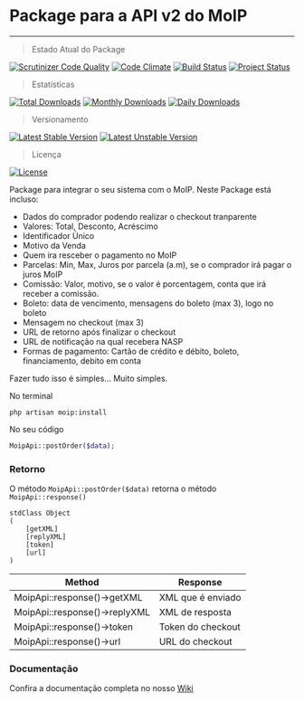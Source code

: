 # Package para a API v2 do MoIP
----------------------

> Estado Atual do Package

[![Scrutinizer Code Quality](https://scrutinizer-ci.com/g/SOSTheBlack/moip/badges/quality-score.png?b=master)](https://scrutinizer-ci.com/g/SOSTheBlack/moip/?branch=master)
[![Code Climate](https://codeclimate.com/github/SOSTheBlack/moip/badges/gpa.svg)](https://codeclimate.com/github/SOSTheBlack/moip)
[![Build Status](https://scrutinizer-ci.com/g/SOSTheBlack/moip/badges/build.png?b=master)](https://scrutinizer-ci.com/g/SOSTheBlack/moip/build-status/master)
[![Project Status](http://stillmaintained.com/SOSTheBlack/moip.png)](https://stillmaintained.com/SOSTheBlack/moip)

> Estatísticas

[![Total Downloads](https://poser.pugx.org/sostheblack/moip/downloads.svg)](https://packagist.org/packages/sostheblack/moip)
[![Monthly Downloads](https://poser.pugx.org/sostheblack/moip/d/monthly.png)](https://packagist.org/packages/sostheblack/moip)
[![Daily Downloads](https://poser.pugx.org/sostheblack/moip/d/daily.png)](https://packagist.org/packages/sostheblack/moip)

> Versionamento

[![Latest Stable Version](https://poser.pugx.org/sostheblack/moip/v/stable.svg)](https://packagist.org/packages/sostheblack/moip) 
[![Latest Unstable Version](https://poser.pugx.org/sostheblack/moip/v/unstable.svg)](https://packagist.org/packages/sostheblack/moip)

> Licença

[![License](https://poser.pugx.org/sostheblack/moip/license.svg)](https://packagist.org/packages/sostheblack/moip)


Package para integrar o seu sistema com o MoIP. 
Neste Package está incluso:

- Dados do comprador podendo realizar o checkout tranparente
- Valores: Total, Desconto, Acréscimo
- Identificador Único
- Motivo da Venda
- Quem ira resceber o pagamento no MoIP
- Parcelas: Min, Max, Juros por parcela (a.m), se o comprador irá pagar o juros MoIP
- Comissão: Valor, motivo, se o valor é porcentagem, conta que irá receber a comissão.
- Boleto: data de vencimento, mensagens do boleto (max 3), logo no boleto
- Mensagem no checkout (max 3)
- URL de retorno após finalizar o checkout
- URL de notificação na qual recebera NASP
- Formas de pagamento: Cartão de crédito e débito, boleto, financiamento, debito em conta

Fazer tudo isso é simples... Muito simples.

No terminal
```
php artisan moip:install
```

No seu código
```php
MoipApi::postOrder($data);
```

### Retorno
O método `MoipApi::postOrder($data)` retorna o método `MoipApi::response()`
```
stdClass Object
(
    [getXML]
    [replyXML]
    [token]
    [url]
)
```

Method | Response
-------|----------
MoipApi::response()->getXML | XML que  é enviado
MoipApi::response()->replyXML | XML de resposta
MoipApi::response()->token | Token do checkout
MoipApi::response()->url | URL do checkout

### Documentação

Confira a documentação completa no nosso [Wiki](https://github.com/SOSTheBlack/moip/wiki)
